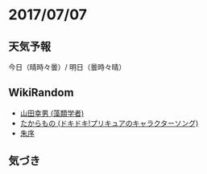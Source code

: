 # 2017/07/07

## 天気予報

今日（晴時々曇）/ 明日（曇時々晴）

## WikiRandom

* [山田幸男 (藻類学者)](https://ja.wikipedia.org/wiki/%E5%B1%B1%E7%94%B0%E5%B9%B8%E7%94%B7_%28%E8%97%BB%E9%A1%9E%E5%AD%A6%E8%80%85%29)
* [たからもの (ドキドキ!プリキュアのキャラクターソング)](https://ja.wikipedia.org/wiki/%E3%81%9F%E3%81%8B%E3%82%89%E3%82%82%E3%81%AE_%28%E3%83%89%E3%82%AD%E3%83%89%E3%82%AD%21%E3%83%97%E3%83%AA%E3%82%AD%E3%83%A5%E3%82%A2%E3%81%AE%E3%82%AD%E3%83%A3%E3%83%A9%E3%82%AF%E3%82%BF%E3%83%BC%E3%82%BD%E3%83%B3%E3%82%B0%29)
* [朱序](https://ja.wikipedia.org/wiki/%E6%9C%B1%E5%BA%8F)

## 気づき

